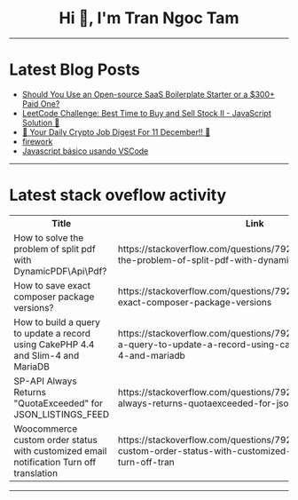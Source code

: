 <h1 align="center">Hi 👋, I'm Tran Ngoc Tam</h1>

---

# Latest Blog Posts 
<!-- BLOG-POST-LIST:START -->
- [Should You Use an Open-source SaaS Boilerplate Starter or a $300+ Paid One?](https://dev.to/wasp/should-you-use-an-open-source-saas-boilerplate-starter-or-a-300-paid-one-48ea)
- [LeetCode Challenge: Best Time to Buy and Sell Stock II - JavaScript Solution 🚀](https://dev.to/rahulgithubweb/leetcode-challenge-best-time-to-buy-and-sell-stock-ii-javascript-solution-332d)
- [🚀 Your Daily Crypto Job Digest For 11 December!! 🚀](https://dev.to/web3hires/your-daily-crypto-job-digest-for-11-december-e40)
- [firework](https://dev.to/phelan_nguyen_ae307cc25b7/firework2022-3m2c)
- [Javascript básico usando VSCode](https://dev.to/songs_36be80e42d0a5f9c77e/javascript-basico-usando-vscode-2ig0)
<!-- BLOG-POST-LIST:END -->

---

# Latest stack oveflow activity
<table>
  <tr><th>Title</th><th>Link</th></tr>
  <!-- STACKOVERFLOW:START --><tr><td>How to solve the problem of split pdf with DynamicPDF\Api\Pdf?</td><td>https://stackoverflow.com/questions/79271817/how-to-solve-the-problem-of-split-pdf-with-dynamicpdf-api-pdf</td></tr><tr><td>How to save exact composer package versions?</td><td>https://stackoverflow.com/questions/79271807/how-to-save-exact-composer-package-versions</td></tr><tr><td>How to build a query to update a record using CakePHP 4.4 and Slim-4 and MariaDB</td><td>https://stackoverflow.com/questions/79271781/how-to-build-a-query-to-update-a-record-using-cakephp-4-4-and-slim-4-and-mariadb</td></tr><tr><td>SP-API Always Returns &quot;QuotaExceeded&quot; for JSON_LISTINGS_FEED</td><td>https://stackoverflow.com/questions/79271769/sp-api-always-returns-quotaexceeded-for-json-listings-feed</td></tr><tr><td>Woocommerce custom order status with customized email notification Turn off translation</td><td>https://stackoverflow.com/questions/79271656/woocommerce-custom-order-status-with-customized-email-notification-turn-off-tran</td></tr><!-- STACKOVERFLOW:END -->
</table>

---


